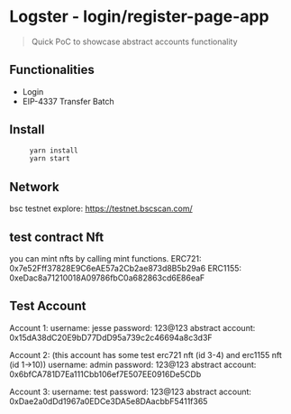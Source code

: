 # Logster - login/register-page-app

> Quick PoC to showcase abstract accounts functionality

## Functionalities

- Login
- EIP-4337 Transfer Batch

## Install

```bash
     yarn install
     yarn start
```

## Network

bsc testnet
explore: https://testnet.bscscan.com/

## test contract Nft

you can mint nfts by calling mint functions.
ERC721: 0x7e52Fff37828E9C6eAE57a2Cb2ae873d8B5b29a6
ERC1155: 0xeDac8a71210018A09786fbC0a682863cd6E86eaF

## Test Account

Account 1:
username: jesse
password: 123@123
abstract account: 0x15dA38dC20E9bD77DdD95a739c2c46694a8c3d3F

Account 2: (this account has some test erc721 nft (id 3-4) and erc1155 nft (id 1->10))
username: admin
password: 123@123
abstract account: 0x6bfCA781D7Ea111Cbb106ef7E507EE0916De5CDb

Account 3:
username: test
password: 123@123
abstract account: 0xDae2a0dDd1967a0EDCe3DA5e8DAacbbF5411f365
